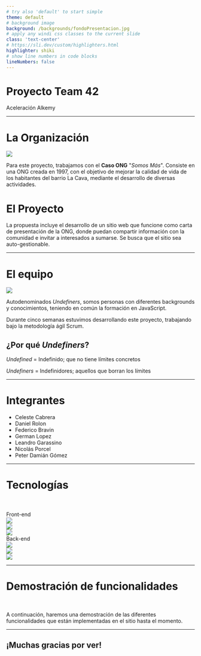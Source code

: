 ```yaml
---
# try also 'default' to start simple
theme: default
# background image
background: /backgrounds/fondoPresentacion.jpg
# apply any windi css classes to the current slide
class: 'text-center'
# https://sli.dev/custom/highlighters.html
highlighter: shiki
# show line numbers in code blocks
lineNumbers: false
---
```


# Proyecto Team 42

Aceleración Alkemy


<!--
The last comment block of each slide will be treated as slide notes. It will be visible and editable in Presenter Mode along with the slide. [Read more in the docs](https://sli.dev/guide/syntax.html#notes)
-->

---

# La Organización
<img src="/assets/logosomos.png" class="float-right h-40 ml-2 rounded shadow bg-white" />

Para este proyecto, trabajamos con el **Caso ONG** "*Somos Más*". Consiste en una ONG creada en 1997, con el objetivo de mejorar la calidad de vida de los habitantes del barrio La Cava, mediante el desarrollo de diversas actividades.


# El Proyecto
La propuesta incluye el desarrollo de un sitio web que funcione como carta de presentación de la ONG, donde puedan compartir información con la comunidad e invitar a interesados a sumarse. Se busca que el sitio sea auto-gestionable.


<!--
You can have `style` tag in markdown to override the style for the current page.
Learn more: https://sli.dev/guide/syntax#embedded-styles
-->

---

# El equipo
<img src="/assets/undefiners.png" class="float-right h-40 ml-2 rounded shadow" />

Autodenominados *Undefiners*, somos personas con diferentes backgrounds y conocimientos, teniendo en común la formación en JavaScript.

Durante cinco semanas estuvimos desarrollando este proyecto, trabajando bajo la metodología ágil Scrum.

## ¿Por qué *Undefiners*?
*Undefined* = Indefinido; que no tiene límites concretos

*Undefiners* = Indefinidores; aquellos que borran los límites

---

# Integrantes

* Celeste Cabrera
* Daniel Rolon
* Federico Bravin
* German Lopez
* Leandro Garassino
* Nicolás Porcel
* Peter Damián Gómez

---

# Tecnologías

<br />
<br />

<div class="grid grid-cols-4 gap-8">
  <div class="text-2xl font-bold mt-3">Front-end</div>
  <div>
    <img src="/assets/logos/react.png" class="h-15" />
  </div>
  <div class="relative bottom-2">
    <img src="/assets/logos/redux-logo-light.png" class="h-20" />
  </div>
  <div>
    <img src="/assets/logos/material-ui-logo.svg" class="h-16" />
  </div>

  <div class="text-2xl font-bold mt-3">Back-end</div>
  <div>
    <img src="/assets/logos/nodejs-logo-white.svg" class="h-18" />
  </div>
  <div>
    <img src="/assets/logos/express.png" class="h-13" />
  </div>
  <div>
    <img src="/assets/logos/sequelize.png" class="h-14" />
  </div>
</div>

---

# Demostración de funcionalidades

<br />

A continuación, haremos una demostración de las diferentes funcionalidades que están implementadas en el sitio hasta el momento.

---

<div style="height: 100%" class="flex flex-col justify-center align-center items-center content-center self-center">
  <h2 style="text-2xl">¡Muchas gracias por ver!</h2>
</div>
